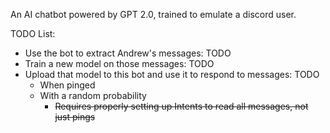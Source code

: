 An AI chatbot powered by GPT 2.0, trained to emulate a discord user.

TODO List:
- Use the bot to extract Andrew's messages: TODO
- Train a new model on those messages: TODO
- Upload that model to this bot and use it to respond to messages: TODO
    - When pinged
    - With a random probability
        - ~~Requires properly setting up Intents to read all messages, not just pings~~

